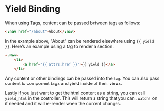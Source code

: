 # Yield Binding

When using [Tags](http://docs.voltframework.com/en/docs/controls.html), content can be passed between tags as follows:

```html
<:nav href="/about">About</:nav>
```

In the example above, "About" can be rendered elsewhere using ```{{ yield }}```.  Here's an example using a tag to render a section.

```html
<:Nav>
    <li>
        <a href="{{ attrs.href }}">{{ yield }}</a>
    </li>
```

Any content or other bindings can be passed into the ```tag```.  You can also pass content to component tags and yield inside of their views.

Lastly if you just want to get the html content as a string, you can call ```yield_html``` in the controller.  This will return a string that you can ```.watch!``` on if needed and it will re-render when the content changes.
